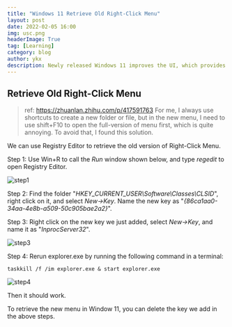 ```yaml
---
title: "Windows 11 Retrieve Old Right-Click Menu"
layout: post
date: 2022-02-05 16:00
img: usc.png
headerImage: True
tag: [Learning]
category: blog
author: ykx
description: Newly released Windows 11 improves the UI, which provides a better user experience. However, some changes may be inconvenient, for example, the layout of Right-Click Menu. I did a little modification to personalize some settings.
---
```


## Retrieve Old Right-Click Menu

> ref: https://zhuanlan.zhihu.com/p/417591763
> For me, I always use shortcuts to create a new folder or file, but in the new menu, I need to use shift+F10 to open the full-version of menu first, which is quite annoying. To avoid that, I found this solution.

We can use Registry Editor to retrieve the old version of Right-Click Menu.

Step 1: Use Win+R to call the *Run* window shown below, and type *regedit* to open Registry Editor.

<img src="(https://github.com/SceneryInMirror/SceneryInMirror…ob/master/assets/images/windows11_old_right_click_menu/image-20220205161803504.png?raw=true" alt="step1" />

Step 2: Find the folder "*HKEY_CURRENT_USER\Software\Classes\CLSID*", right click on it, and select *New->Key*. Name the new key as "*{86ca1aa0-34aa-4e8b-a509-50c905bae2a2}*".

Step 3: Right click on the new key we just added, select *New->Key*, and name it as "*InprocServer32*".

<img src="(https://github.com/SceneryInMirror/SceneryInMirror…ob/master/assets/images/windows11_old_right_click_menu/image-20220205162415580.png?raw=true" alt="step3" />

Step 4: Rerun explorer.exe by running the following command in a terminal:

~~~
taskkill /f /im explorer.exe & start explorer.exe
~~~

<img src="(https://github.com/SceneryInMirror/SceneryInMirror…ob/master/assets/images/windows11_old_right_click_menu/image-20220205162626763.png?raw=true" alt="step4" />

Then it should work.

To retrieve the new menu in Window 11, you can delete the key we add in the above steps.



